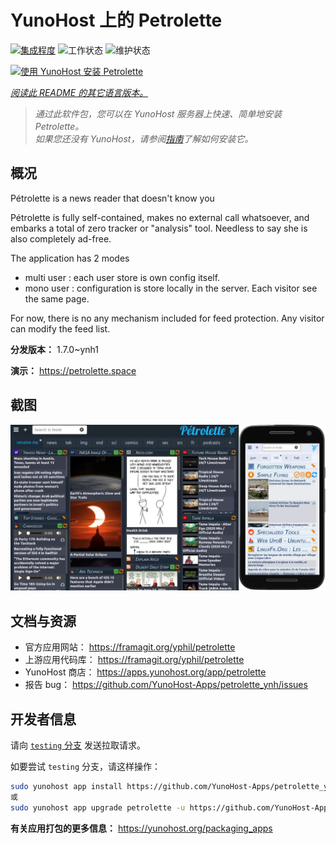 <!--
注意：此 README 由 <https://github.com/YunoHost/apps/tree/master/tools/readme_generator> 自动生成
请勿手动编辑。
-->

# YunoHost 上的 Petrolette

[![集成程度](https://dash.yunohost.org/integration/petrolette.svg)](https://dash.yunohost.org/appci/app/petrolette) ![工作状态](https://ci-apps.yunohost.org/ci/badges/petrolette.status.svg) ![维护状态](https://ci-apps.yunohost.org/ci/badges/petrolette.maintain.svg)

[![使用 YunoHost 安装 Petrolette](https://install-app.yunohost.org/install-with-yunohost.svg)](https://install-app.yunohost.org/?app=petrolette)

*[阅读此 README 的其它语言版本。](./ALL_README.md)*

> *通过此软件包，您可以在 YunoHost 服务器上快速、简单地安装 Petrolette。*  
> *如果您还没有 YunoHost，请参阅[指南](https://yunohost.org/install)了解如何安装它。*

## 概况

Pétrolette is a news reader that doesn't know you

Pétrolette is fully self-contained, makes no external call whatsoever, and embarks a total of zero tracker or "analysis" tool. Needless to say she is also completely ad-free.

The application has 2 modes 
- multi user : each user store is own config itself.
- mono user : configuration is store locally in the server. Each visitor see the same page. 

For now, there is no any mechanism included for feed protection. Any visitor can modify the feed list.


**分发版本：** 1.7.0~ynh1

**演示：** <https://petrolette.space>

## 截图

![Petrolette 的截图](./doc/screenshots/petrolette.webp)

## 文档与资源

- 官方应用网站： <https://framagit.org/yphil/petrolette>
- 上游应用代码库： <https://framagit.org/yphil/petrolette>
- YunoHost 商店： <https://apps.yunohost.org/app/petrolette>
- 报告 bug： <https://github.com/YunoHost-Apps/petrolette_ynh/issues>

## 开发者信息

请向 [`testing` 分支](https://github.com/YunoHost-Apps/petrolette_ynh/tree/testing) 发送拉取请求。

如要尝试 `testing` 分支，请这样操作：

```bash
sudo yunohost app install https://github.com/YunoHost-Apps/petrolette_ynh/tree/testing --debug
或
sudo yunohost app upgrade petrolette -u https://github.com/YunoHost-Apps/petrolette_ynh/tree/testing --debug
```

**有关应用打包的更多信息：** <https://yunohost.org/packaging_apps>
